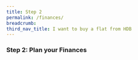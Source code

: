 ```yaml
---
title: Step 2
permalink: /finances/
breadcrumb: 
third_nav_title: I want to buy a flat from HDB
---
```


### Step 2: Plan your Finances
